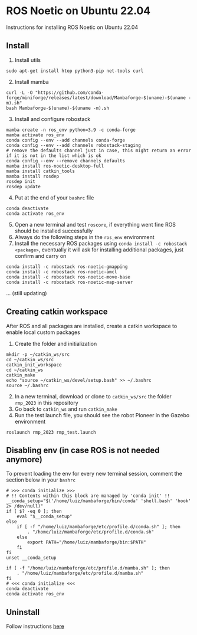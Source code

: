 # ROS Noetic on Ubuntu 22.04
Instructions for installing ROS Noetic on Ubuntu 22.04

## Install

1. Install utils
```shell
sudo apt-get install htop python3-pip net-tools curl
```
2. Install mamba
```shell
curl -L -O "https://github.com/conda-forge/miniforge/releases/latest/download/Mambaforge-$(uname)-$(uname -m).sh"
bash Mambaforge-$(uname)-$(uname -m).sh
```
3. Install and configure robostack
```shell
mamba create -n ros_env python=3.9 -c conda-forge
mamba activate ros_env
conda config --env --add channels conda-forge
conda config --env --add channels robostack-staging
# remove the defaults channel just in case, this might return an error if it is not in the list which is ok
conda config --env --remove channels defaults
mamba install ros-noetic-desktop-full
mamba install catkin_tools
mamba install rosdep
rosdep init
rosdep update
```
4. Put at the end of your `bashrc` file
```shell
conda deactivate
conda activate ros_env
```
5. Open a new terminal and test `roscore`, if everything went fine ROS should be installed successfully
6. Always do the following steps in the `ros_env` environment
7. Install the necessary ROS packages using `conda install -c robostack <package>`, eventually it will ask for installing additional packages, just confirm and carry on
```shell
conda install -c robostack ros-noetic-gmapping
conda install -c robostack ros-noetic-amcl
conda install -c robostack ros-noetic-move-base
conda install -c robostack ros-noetic-map-server
```
... (still updating)

## Creating catkin workspace
After ROS and all packages are installed, create a catkin workspace to enable local custom packages
1. Create the folder and initialization
```shell
mkdir -p ~/catkin_ws/src
cd ~/catkin_ws/src
catkin_init_workspace
cd ~/catkin_ws
catkin_make
echo "source ~/catkin_ws/devel/setup.bash" >> ~/.bashrc
source ~/.bashrc
```
2. In a new terminal, download or clone to `catkin_ws/src` the folder `rmp_2023` in this repository
3. Go back to `catkin_ws` and run `catkin_make`
4. Run the test launch file, you should see the robot Pioneer in the Gazebo environment
```shell
roslaunch rmp_2023 rmp_test.launch
```

## Disabling env (in case ROS is not needed anymore)

To prevent loading the env for every new terminal session, comment the section below in your `bashrc`
```shell
# >>> conda initialize >>>
# !! Contents within this block are managed by 'conda init' !!
__conda_setup="$('/home/luiz/mambaforge/bin/conda' 'shell.bash' 'hook' 2> /dev/null)"
if [ $? -eq 0 ]; then
    eval "$__conda_setup"
else
    if [ -f "/home/luiz/mambaforge/etc/profile.d/conda.sh" ]; then
        . "/home/luiz/mambaforge/etc/profile.d/conda.sh"
    else
        export PATH="/home/luiz/mambaforge/bin:$PATH"
    fi
fi
unset __conda_setup

if [ -f "/home/luiz/mambaforge/etc/profile.d/mamba.sh" ]; then
    . "/home/luiz/mambaforge/etc/profile.d/mamba.sh"
fi
# <<< conda initialize <<<
conda deactivate
conda activate ros_env
```

## Uninstall

Follow instructions [here](https://github.com/conda-forge/miniforge#uninstallation)
